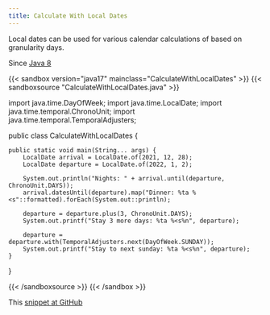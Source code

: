 ```yaml
---
title: Calculate With Local Dates
---
```


Local dates can be used for various calendar calculations of based on
 granularity days.

Since [Java 8](/jdk/8/)

{{< sandbox version="java17" mainclass="CalculateWithLocalDates" >}}
{{< sandboxsource "CalculateWithLocalDates.java" >}}

import java.time.DayOfWeek;
import java.time.LocalDate;
import java.time.temporal.ChronoUnit;
import java.time.temporal.TemporalAdjusters;

public class CalculateWithLocalDates {

	public static void main(String... args) {
		LocalDate arrival = LocalDate.of(2021, 12, 28);
		LocalDate departure = LocalDate.of(2022, 1, 2);

		System.out.println("Nights: " + arrival.until(departure, ChronoUnit.DAYS));
		arrival.datesUntil(departure).map("Dinner: %ta %<s"::formatted).forEach(System.out::println);

		departure = departure.plus(3, ChronoUnit.DAYS);
		System.out.printf("Stay 3 more days: %ta %<s%n", departure);

		departure = departure.with(TemporalAdjusters.next(DayOfWeek.SUNDAY));
		System.out.printf("Stay to next sunday: %ta %<s%n", departure);
	}

}

{{< /sandboxsource >}}
{{< /sandbox >}}

This [snippet at GitHub](https://github.com/marchof/io.javaalmanac.snippets/tree/master/src/main/java/io/javaalmanac/snippets/time/CalculateWithLocalDates.java)
